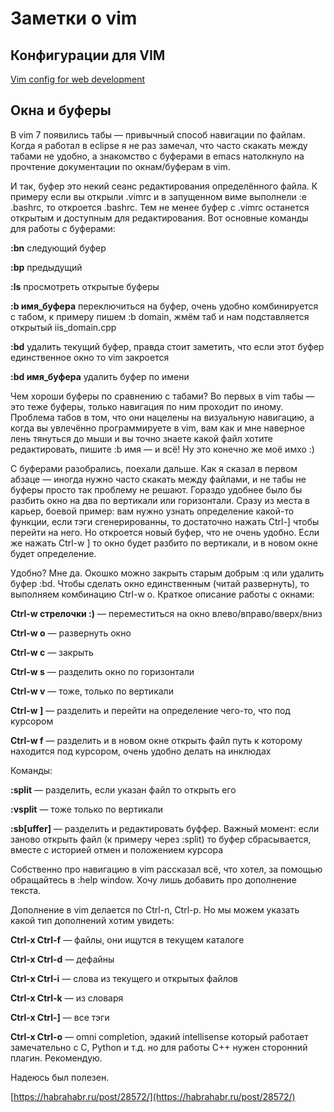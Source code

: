 # Заметки о vim

## Конфигурации для VIM
[Vim config for web development](https://github.com/L0stSoul/vim-config)

## Окна и буферы

В vim 7 появились табы — привычный способ навигации по файлам. Когда я работал в eclipse я не раз замечал, что часто скакать между табами не удобно, а знакомство с буферами в emacs натолкнуло на прочтение документации по окнам/буферам в vim.

И так, буфер это некий сеанс редактирования определённого файла. К примеру если вы открыли .vimrc и в запущенном виме выполнели :e .bashrc, то откроется .bashrc. Тем не менее буфер с .vimrc останется открытым и доступным для редактирования. Вот основные команды для работы с буферами:

**:bn** следующий буфер

**:bp** предыдущий

**:ls** просмотреть открытые буферы

**:b имя_буфера** переключиться на буфер, очень удобно комбинируется с табом, к примеру пишем :b domain, жмём таб и нам подставляется открытый iis_domain.cpp

**:bd** удалить текущий буфер, правда стоит заметить, что если этот буфер единственное окно то vim закроется

**:bd имя_буфера** удалить буфер по имени

Чем хороши буферы по сравнению с табами? Во первых в vim табы — это теже буферы, только навигация по ним проходит по иному. Проблема табов в том, что они нацелены на визуальную навигацию, а когда вы увлечённо программируете в vim, вам как и мне наверное лень тянуться до мыши и вы точно знаете какой файл хотите редактировать, пишите :b имя — и всё! Ну это конечно же моё имхо :)

С буферами разобрались, поехали дальше. Как я сказал в первом абзаце — иногда нужно часто скакать между файлами, и не табы не буферы просто так проблему не решают. Гораздо удобнее было бы разбить окно на два по вертикали или горизонтали. Сразу из места в карьер, боевой пример: вам нужно узнать определение какой-то функции, если тэги сгенерированны, то достаточно нажать Ctrl-] чтобы перейти на него. Но откроется новый буфер, что не очень удобно. Если же нажать Ctrl-w ] то окно будет разбито по вертикали, и в новом окне будет определение.

Удобно? Мне да. Окошко можно закрыть старым добрым :q или удалить буфер :bd. Чтобы сделать окно единственным (читай развернуть), то выполняем комбинацию Ctrl-w o. Краткое описание работы с окнами:

**Ctrl-w стрелочки :)** — переместиться на окно влево/вправо/вверх/вниз

**Сtrl-w o** — развернуть окно

**Ctrl-w c** — закрыть

**Ctrl-w s** — разделить окно по горизонтали

**Ctrl-w v** — тоже, только по вертикали

**Ctrl-w ]** — разделить и перейти на определение чего-то, что под курсором

**Ctrl-w f** — разделить и в новом окне открыть файл путь к которому находится под курсором, очень удобно делать на инклюдах

Команды:

**:split** — разделить, если указан файл то открыть его

**:vsplit** — тоже только по вертикали

**:sb[uffer]** — разделить и редактировать буффер. Важный момент: если заново открыть файл (к примеру через :split) то буфер сбрасывается, вместе с историей отмен и положением курсора

Собственно про навигацию в vim рассказал всё, что хотел, за помощью обращайтесь в :help window. Хочу лишь добавить про дополнение текста.

Дополнение в vim делается по Ctrl-n, Ctrl-p. Но мы можем указать какой тип дополнений хотим увидеть:

**Ctrl-x Ctrl-f** — файлы, они ищутся в текущем каталоге

**Ctrl-x Ctrl-d** — дефайны

**Ctrl-x Ctrl-i** — слова из текущего и открытых файлов

**Ctrl-x Ctrl-k** — из словаря

**Ctrl-x Ctrl-]** — все тэги

**Ctrl-x Ctrl-o** — omni completion, эдакий intellisense который работает замечательно с C, Python и т.д. но для работы C++ нужен сторонний плагин. Рекомендую.

Надеюсь был полезен.

[https://habrahabr.ru/post/28572/](https://habrahabr.ru/post/28572/)



